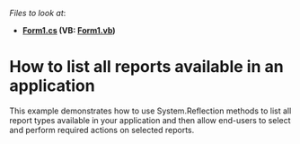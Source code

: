 <!-- default file list -->
*Files to look at*:

* **[Form1.cs](./CS/WindowsFormsApplication1/Form1.cs) (VB: [Form1.vb](./VB/WindowsFormsApplication1/Form1.vb))**
<!-- default file list end -->
# How to list all reports available in an application


This example demonstrates how to use System.Reflection methods to list all report types available in your application and then allow end-users to select and perform required actions on selected reports.

<br/>



